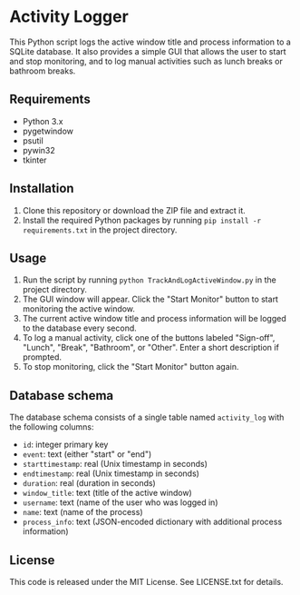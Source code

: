 # Activity Logger

This Python script logs the active window title and process information to a SQLite database. It also provides a simple GUI that allows the user to start and stop monitoring, and to log manual activities such as lunch breaks or bathroom breaks.

## Requirements

- Python 3.x
- pygetwindow
- psutil
- pywin32
- tkinter

## Installation

1. Clone this repository or download the ZIP file and extract it.
2. Install the required Python packages by running `pip install -r requirements.txt` in the project directory.

## Usage

1. Run the script by running `python TrackAndLogActiveWindow.py` in the project directory.
2. The GUI window will appear. Click the "Start Monitor" button to start monitoring the active window.
3. The current active window title and process information will be logged to the database every second.
4. To log a manual activity, click one of the buttons labeled "Sign-off", "Lunch", "Break", "Bathroom", or "Other". Enter a short description if prompted.
5. To stop monitoring, click the "Start Monitor" button again.

## Database schema

The database schema consists of a single table named `activity_log` with the following columns:

- `id`: integer primary key
- `event`: text (either "start" or "end")
- `starttimestamp`: real (Unix timestamp in seconds)
- `endtimestamp`: real (Unix timestamp in seconds)
- `duration`: real (duration in seconds)
- `window_title`: text (title of the active window)
- `username`: text (name of the user who was logged in)
- `name`: text (name of the process)
- `process_info`: text (JSON-encoded dictionary with additional process information)

## License

This code is released under the MIT License. See LICENSE.txt for details.